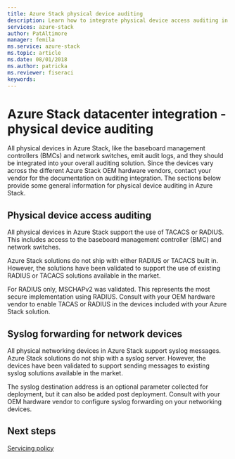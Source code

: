 ```yaml
---
title: Azure Stack physical device auditing
description: Learn how to integrate physical device access auditing in Azure Stack
services: azure-stack
author: PatAltimore
manager: femila
ms.service: azure-stack
ms.topic: article
ms.date: 08/01/2018
ms.author: patricka
ms.reviewer: fiseraci
keywords:
---
```


# Azure Stack datacenter integration - physical device auditing

All physical devices in Azure Stack, like the baseboard management controllers (BMCs) and network switches, emit audit logs, and they should be integrated into your overall auditing solution. Since the devices vary across the different Azure Stack OEM hardware vendors, contact your vendor for the documentation on auditing integration. 
The sections below provide some general information for physical device auditing in Azure Stack.  

## Physical device access auditing

All physical devices in Azure Stack support the use of TACACS or RADIUS. This includes access to the baseboard management controller (BMC) and network switches.

Azure Stack solutions do not ship with either RADIUS or TACACS built in. However, the solutions have been validated to support the use of existing RADIUS or TACACS solutions available in the market.

For RADIUS only, MSCHAPv2 was validated. This represents the most secure implementation using RADIUS.
Consult with your OEM hardware vendor to enable TACAS or RADIUS in the devices included with your Azure Stack solution.

## Syslog forwarding for network devices

All physical networking devices in Azure Stack support syslog messages. Azure Stack solutions do not ship with a syslog server. However, the devices have been validated to support sending messages to existing syslog solutions available in the market.

The syslog destination address is an optional parameter collected for deployment, but it can also be added post deployment. Consult with your OEM hardware vendor to configure syslog forwarding on your networking devices.

## Next steps

[Servicing policy](azure-stack-servicing-policy.md)
